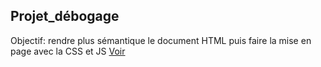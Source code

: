 ## Projet_débogage
Objectif: rendre plus sémantique le document HTML puis faire la mise en page avec la CSS et JS 
[Voir](https://alexbtssio.github.io/Debogage/)